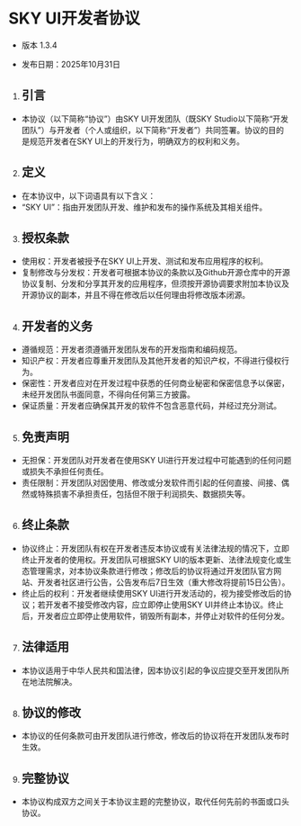 # SKY UI开发者协议

* 版本 1.3.4

* 发布日期：2025年10月31日

1. ## 引言
  * 本协议（以下简称“协议”）由SKY UI开发团队（既SKY Studio以下简称“开发团队”）与开发者（个人或组织，以下简称“开发者”）共同签署。协议的目的是规范开发者在SKY UI上的开发行为，明确双方的权利和义务。

2. ## 定义
  * 在本协议中，以下词语具有以下含义：
  * “SKY UI”：指由开发团队开发、维护和发布的操作系统及其相关组件。

3. ## 授权条款
  * 使用权：开发者被授予在SKY UI上开发、测试和发布应用程序的权利。
  * 复制修改与分发权：开发者可根据本协议的条款以及Github开源仓库中的开源协议复制、分发和分享其开发的应用程序，但须按开源协调要求附加本协议及开源协议的副本，并且不得在修改后以任何理由将修改版本闭源。

4. ## 开发者的义务
  * 遵循规范：开发者须遵循开发团队发布的开发指南和编码规范。
  * 知识产权：开发者应尊重开发团队及其他开发者的知识产权，不得进行侵权行为。
  * 保密性：开发者应对在开发过程中获悉的任何商业秘密和保密信息予以保密，未经开发团队书面同意，不得向任何第三方披露。
  * 保证质量：开发者应确保其开发的软件不包含恶意代码，并经过充分测试。

5. ## 免责声明
  * 无担保：开发团队对开发者在使用SKY UI进行开发过程中可能遇到的任何问题或损失不承担任何责任。
  * 责任限制：开发团队对因使用、修改或分发软件而引起的任何直接、间接、偶然或特殊损害不承担责任，包括但不限于利润损失、数据损失等。

6. ## 终止条款
  * 协议终止：开发团队有权在开发者违反本协议或有关法律法规的情况下，立即终止开发者的使用权。开发团队可根据SKY UI的版本更新、法律法规变化或生态管理需求，对本协议条款进行修改；修改后的协议将通过开发团队官方网站、开发者社区进行公告，公告发布后7日生效（重大修改将提前15日公告）。
  * 终止后的权利：开发者继续使用SKY UI进行开发活动的，视为接受修改后的协议；若开发者不接受修改内容，应立即停止使用SKY UI并终止本协议。终止后，开发者应立即停止使用软件，销毁所有副本，并停止对软件的任何分发。

7. ## 法律适用
  * 本协议适用于中华人民共和国法律，因本协议引起的争议应提交至开发团队所在地法院解决。

8. ## 协议的修改
  * 本协议的任何条款可由开发团队进行修改，修改后的协议将在开发团队发布时生效。

9. ## 完整协议
  * 本协议构成双方之间关于本协议主题的完整协议，取代任何先前的书面或口头协议。

